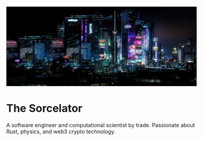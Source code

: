 ![The Sorcelator - software engineer, computational scientist, crypto enthusiast](./img/night-city-cyberpunk.png)

# The Sorcelator

A software engineer and computational scientist by trade.  Passionate about Rust, physics, and web3 crypto technology.


<!--
**sourcelator/sourcelator** is a ✨ _special_ ✨ repository because its `README.md` (this file) appears on your GitHub profile.

Here are some ideas to get you started:

- 🔭 I’m currently working on ...
- 🌱 I’m currently learning ...
- 👯 I’m looking to collaborate on ...
- 🤔 I’m looking for help with ...
- 💬 Ask me about ...
- 📫 How to reach me: ...
- 😄 Pronouns: ...
- ⚡ Fun fact: ...
-->
